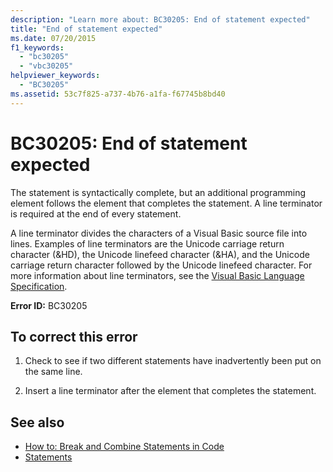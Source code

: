 ```yaml
---
description: "Learn more about: BC30205: End of statement expected"
title: "End of statement expected"
ms.date: 07/20/2015
f1_keywords:
  - "bc30205"
  - "vbc30205"
helpviewer_keywords:
  - "BC30205"
ms.assetid: 53c7f825-a737-4b76-a1fa-f67745b8bd40
---
```

# BC30205: End of statement expected

The statement is syntactically complete, but an additional programming element follows the element that completes the statement. A line terminator is required at the end of every statement.

 A line terminator divides the characters of a Visual Basic source file into lines. Examples of line terminators are the Unicode carriage return character (&HD), the Unicode linefeed character (&HA), and the Unicode carriage return character followed by the Unicode linefeed character. For more information about line terminators, see the [Visual Basic Language Specification](~/_vblang/spec/lexical-grammar.md#line-terminators).

 **Error ID:** BC30205

## To correct this error

1. Check to see if two different statements have inadvertently been put on the same line.

2. Insert a line terminator after the element that completes the statement.

## See also

- [How to: Break and Combine Statements in Code](../../programming-guide/program-structure/how-to-break-and-combine-statements-in-code.md)
- [Statements](../../programming-guide/language-features/statements.md)
